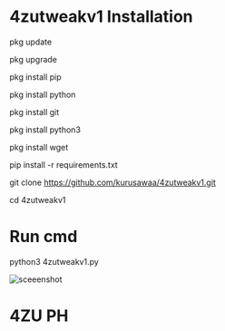 # 4zutweakv1 Installation

 pkg update
 
 pkg upgrade

 pkg install pip
 
 pkg install python

 pkg install git
 
 pkg install python3
 
 pkg install wget

 pip install -r requirements.txt
 
 git clone https://github.com/kurusawaa/4zutweakv1.git
 
 cd 4zutweakv1
 

 # Run cmd
 
 python3 4zutweakv1.py
 

 ![sceeenshot](https://i.top4top.io/p_2862r6wgp0.jpeg)
 

 # 4ZU PH



